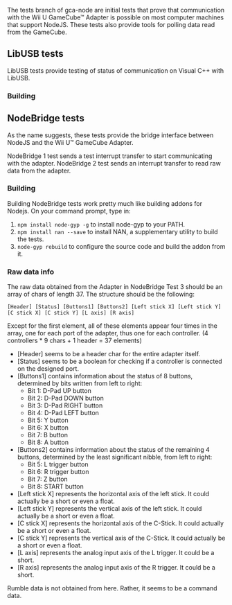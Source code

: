 The tests branch of gca-node are initial tests that prove that communication with the Wii U GameCube&trade; Adapter is possible on most computer machines that support NodeJS.
These tests also provide tools for polling data read from the GameCube.

## LibUSB tests
LibUSB tests provide testing of status of communication on Visual C++ with LibUSB.

### Building

## NodeBridge tests
As the name suggests, these tests provide the bridge interface between NodeJS and the Wii U&trade; GameCube Adapter.

NodeBridge 1 test sends a test interrupt transfer to start communicating with the adapter.
NodeBridge 2 test sends an interrupt transfer to read raw data from the adapter.

### Building
Building NodeBridge tests work pretty much like building addons for Nodejs. On your command prompt, type in:
 1. `npm install node-gyp -g` to install node-gyp to your PATH.
 2. `npm install nan --save` to install NAN, a supplementary utility to build the tests.
 3. `node-gyp rebuild` to configure the source code and build the addon from it.

### Raw data info
The raw data obtained from the Adapter in NodeBridge Test 3 should be an array of chars of length 37. The structure should be the following:

`[Header] [Status] [Buttons1] [Buttons2] [Left stick X] [Left stick Y] [C stick X] [C stick Y] [L axis] [R axis]`

Except for the first element, all of these elements appear four times in the array, one for each port of the adapter, thus one for each controller. 
(4 controllers * 9 chars + 1 header = 37 elements)

 * [Header] seems to be a header char for the entire adapter itself.
 * [Status] seems to be a boolean for checking if a controller is connected on the designed port.
 * [Buttons1] contains information about the status of 8 buttons, determined by bits written from left to right:
    * Bit 1: D-Pad UP button
    * Bit 2: D-Pad DOWN button
    * Bit 3: D-Pad RIGHT button
    * Bit 4: D-Pad LEFT button
    * Bit 5: Y button
    * Bit 6: X button
    * Bit 7: B button
    * Bit 8: A button
 * [Buttons2] contains information about the status of the remaining 4 buttons, determined by the least significant nibble, from left to right:
    * Bit 5: L trigger button
    * Bit 6: R trigger button
    * Bit 7: Z button
    * Bit 8: START button
 * [Left stick X] represents the horizontal axis of the left stick. It could actually be a short or even a float.
 * [Left stick Y] represents the vertical axis of the left stick. It could actually be a short or even a float.
 * [C stick X] represents the horizontal axis of the C-Stick. It could actually be a short or even a float.
 * [C stick Y] represents the vertical axis of the C-Stick. It could actually be a short or even a float.
 * [L axis] represents the analog input axis of the L trigger. It could be a short.
 * [R axis] represents the analog input axis of the R trigger. It could be a short.

Rumble data is not obtained from here. Rather, it seems to be a command data.